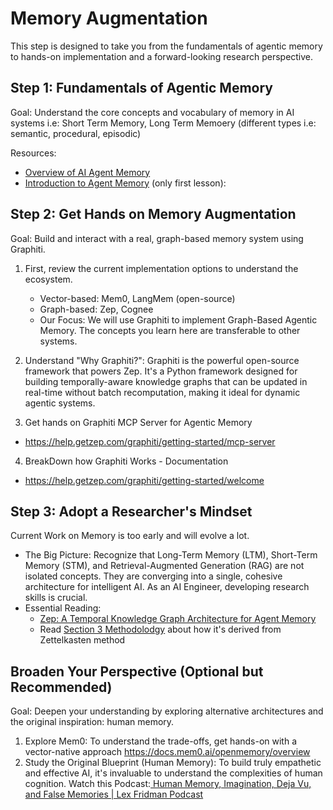# Memory Augmentation

This step is designed to take you from the fundamentals of agentic memory to hands-on implementation and a forward-looking research perspective.

## Step 1: Fundamentals of Agentic Memory

Goal: Understand the core concepts and vocabulary of memory in AI systems i.e: Short Term Memory, Long Term Memoery (different types i.e: semantic, procedural, episodic)

Resources:
- [Overview of AI Agent Memory](https://www.ibm.com/think/topics/ai-agent-memory)
- [Introduction to Agent Memory](https://www.deeplearning.ai/short-courses/long-term-agentic-memory-with-langgraph/) (only first lesson):

## Step 2: Get Hands on Memory Augmentation

Goal: Build and interact with a real, graph-based memory system using Graphiti.

1. First, review the current implementation options to understand the ecosystem.
    - Vector-based: Mem0, LangMem (open-source)
    - Graph-based: Zep, Cognee
    - Our Focus: We will use Graphiti to implement Graph-Based Agentic Memory. The concepts you learn here are transferable to other systems.

2. Understand "Why Graphiti?": Graphiti is the powerful open-source framework that powers Zep. It's a Python framework designed for building temporally-aware knowledge graphs that can be updated in real-time without batch recomputation, making it ideal for dynamic agentic systems.

3. Get hands on Graphiti MCP Server for Agentic Memory
- https://help.getzep.com/graphiti/getting-started/mcp-server 

4. BreakDown how Graphiti Works - Documentation
- https://help.getzep.com/graphiti/getting-started/welcome

## Step 3: Adopt a Researcher's Mindset
Current Work on Memory is too early and will evolve a lot. 

- The Big Picture: Recognize that Long-Term Memory (LTM), Short-Term Memory (STM), and Retrieval-Augmented Generation (RAG) are not isolated concepts. They are converging into a single, cohesive architecture for intelligent AI. As an AI Engineer, developing research skills is crucial.
- Essential Reading:
    - [Zep: A Temporal Knowledge Graph Architecture for Agent Memory](https://arxiv.org/abs/2501.13956)
    - Read [Section 3 Methodolodgy](https://arxiv.org/html/2502.12110v10) about how it's derived from Zettelkasten method

## Broaden Your Perspective (Optional but Recommended)
Goal: Deepen your understanding by exploring alternative architectures and the original inspiration: human memory.

1. Explore Mem0: To understand the trade-offs, get hands-on with a vector-native approach ⁠https://docs.mem0.ai/openmemory/overview 
2. Study the Original Blueprint (Human Memory): To build truly empathetic and effective AI, it's invaluable to understand the complexities of human cognition. Watch this Podcast:[ Human Memory, Imagination, Deja Vu, and False Memories | Lex Fridman Podcast](https://www.youtube.com/watch?v=4iuepdI3wCU)